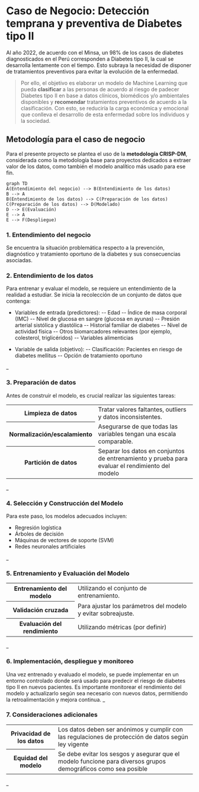 # Caso de Negocio: Detección temprana y preventiva de Diabetes tipo II

Al año 2022, de acuerdo con el Minsa, un 98% de los casos de diabetes diagnosticados en el Perú corresponden a Diabetes tipo II, la cual se desarrolla lentamente con el tiempo. Esto subraya la necesidad de disponer de tratamientos preventivos para evitar la evolución de la enfermedad.

>Por ello, el objetivo es elaborar un modelo de Machine Learning que pueda **clasificar** a las personas de acuerdo al riesgo de padecer Diabetes tipo II en base a datos clínicos, biomédicos y/o ambientales disponibles y **recomendar** tratamientos preventivos de acuerdo a la clasificación. Con esto, se reduciría la carga económica y emocional que conlleva el desarrollo de esta enfermedad sobre los individuos y la sociedad.


## Metodología para el caso de negocio

Para el presente proyecto se plantea el uso de la **metodología CRISP-DM**, considerada como la metodología base para proyectos dedicados a extraer valor de los datos, como también el modelo analítico más usado para ese fin.

```mermaid
graph TD
A(Entendimiento del negocio) --> B(Entendimiento de los datos)
B --> A
B(Entendimiento de los datos) --> C(Preparación de los datos)
C(Preparación de los datos) --> D(Modelado)
D --> E(Evaluación)
E --> A
E --> F(Despliegue)
```

### 1. Entendimiento del negocio

Se encuentra la situación problemática respecto a la prevención, diagnóstico y tratamiento oportuno de la diabetes y sus consecuencias asociadas.

### 2. Entendimiento de los datos

Para entrenar y evaluar el modelo, se requiere un entendimiento de la realidad a estudiar. Se inicia la recolección de un conjunto de datos que contenga:

*   Variables de entrada (predictores):
--   Edad
--   Índice de masa corporal (IMC)
--   Nivel de glucosa en sangre (glucosa en ayunas)
--   Presión arterial sistólica y diastólica
--   Historial familiar de diabetes
--   Nivel de actividad física
--   Otros biomarcadores relevantes (por ejemplo, colesterol, triglicéridos)
--   Variables alimenticias

*   Variable de salida (objetivo):
--   Clasificación: Pacientes en riesgo de diabetes mellitus
--  Opción de tratamiento oportuno

_
### 3. Preparación de datos

Antes de construir el modelo, es crucial realizar las siguientes tareas:

<table>
  <tr>
    <th>Limpieza de datos</th>
    <td>Tratar valores faltantes, outliers y datos inconsistentes.</td>
  </tr>
  <tr>
    <th>Normalización/escalamiento</th>
    <td>Asegurarse de que todas las variables tengan una escala comparable.</td>
  </tr>
    <tr>
    <th>Partición de datos</th>
    <td>Separar los datos en conjuntos de entrenamiento y prueba para evaluar el rendimiento del modelo
    </td>
  </tr>
</table>
_

### 4. Selección y Construcción del Modelo

Para este paso, los modelos adecuados incluyen:
*  Regresión logística 
*  Árboles de decisión
* Máquinas de vectores de soporte (SVM)
* Redes neuronales artificiales

_
    

### 5. Entrenamiento y Evaluación del Modelo
<table>
  <tr>
    <th>Entrenamiento del modelo</th>
    <td>Utilizando el conjunto de entrenamiento.</td>
  </tr>
  <tr>
    <th>Validación cruzada</th>
    <td>Para ajustar los parámetros del modelo y evitar sobreajuste.</td>
  </tr>
    <tr>
    <th>Evaluación del rendimiento</th>
    <td>Utilizando métricas (por definir)
</td>
  </tr>
</table>
_

### 6. Implementación, despliegue y monitoreo

Una vez entrenado y evaluado el modelo, se puede implementar en un entorno controlado donde será usado para predecir el riesgo de diabetes tipo II en nuevos pacientes. Es importante monitorear el rendimiento del modelo y actualizarlo según sea necesario con nuevos datos, permitiendo la retroalimentación y mejora continua.
_

### 7. Consideraciones adicionales

<table>
  <tr>
    <th>Privacidad de los datos</th>
    <td>Los datos deben ser anónimos y cumplir con las regulaciones de protección de datos según ley vigente</td>
  </tr>
  <tr>
    <th>Equidad del modelo</th>
    <td>Se debe evitar los sesgos y asegurar que el modelo funcione para diversos grupos demográficos como sea posible</td>
  </tr>
</table>
_
